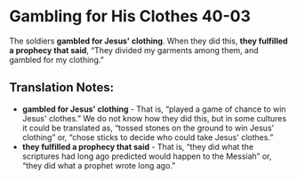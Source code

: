 Gambling for His Clothes 40-03
================================


The soldiers **gambled for Jesus' clothing**. When they did this, **they
fulfilled a prophecy that said**, “They divided my garments among them,
and gambled for my clothing.”

Translation Notes:
------------------

-   **gambled for Jesus' clothing** - That is, “played a game of chance
    to win Jesus' clothes.” We do not know how they did this, but in
    some cultures it could be translated as, “tossed stones on the
    ground to win Jesus' clothing” or, “chose sticks to decide who
    could take Jesus' clothes.”
-   **they fulfilled a prophecy that said** - That is, “they did what
    the scriptures had long ago predicted would happen to the Messiah”
    or, “they did what a prophet wrote long ago.”


